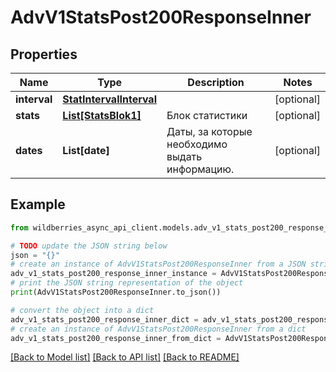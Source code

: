# AdvV1StatsPost200ResponseInner


## Properties

Name | Type | Description | Notes
------------ | ------------- | ------------- | -------------
**interval** | [**StatIntervalInterval**](StatIntervalInterval.md) |  | [optional] 
**stats** | [**List[StatsBlok1]**](StatsBlok1.md) | Блок статистики | [optional] 
**dates** | **List[date]** | Даты, за которые необходимо выдать информацию. | [optional] 

## Example

```python
from wildberries_async_api_client.models.adv_v1_stats_post200_response_inner import AdvV1StatsPost200ResponseInner

# TODO update the JSON string below
json = "{}"
# create an instance of AdvV1StatsPost200ResponseInner from a JSON string
adv_v1_stats_post200_response_inner_instance = AdvV1StatsPost200ResponseInner.from_json(json)
# print the JSON string representation of the object
print(AdvV1StatsPost200ResponseInner.to_json())

# convert the object into a dict
adv_v1_stats_post200_response_inner_dict = adv_v1_stats_post200_response_inner_instance.to_dict()
# create an instance of AdvV1StatsPost200ResponseInner from a dict
adv_v1_stats_post200_response_inner_from_dict = AdvV1StatsPost200ResponseInner.from_dict(adv_v1_stats_post200_response_inner_dict)
```
[[Back to Model list]](../README.md#documentation-for-models) [[Back to API list]](../README.md#documentation-for-api-endpoints) [[Back to README]](../README.md)


